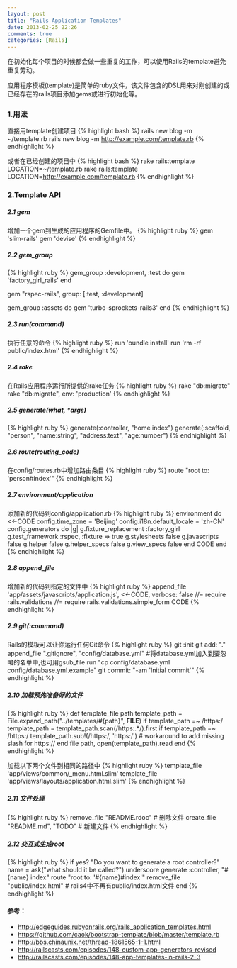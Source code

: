 ```yaml
---
layout: post
title: "Rails Application Templates"
date: 2013-02-25 22:26
comments: true
categories: [Rails]
---
```


在初始化每个项目的时候都会做一些重复的工作，可以使用Rails的template避免重复劳动。

应用程序模板(template)是简单的ruby文件，该文件包含的DSL用来对刚创建的或已经存在的rails项目添加gems或进行初始化等。
<!-- more -->

### 1.用法
直接用template创建项目
{% highlight bash %}
rails new blog -m ~/template.rb
rails new blog -m http://example.com/template.rb
{% endhighlight %}

或者在已经创建的项目中
{% highlight bash %}
rake rails:template LOCATION=~/template.rb
rake rails:template LOCATION=http://example.com/template.rb
{% endhighlight %}

### 2.Template API
##### 2.1 gem
增加一个gem到生成的应用程序的Gemfile中。
{% highlight ruby %}
gem 'slim-rails'
gem 'devise'
{% endhighlight %}

##### 2.2 gem_group
{% highlight ruby %}
gem_group :development, :test do
  gem 'factory_girl_rails'
end

gem "rspec-rails", group: [:test, :development]

gem_group :assets do
  gem 'turbo-sprockets-rails3'
end
{% endhighlight %}

##### 2.3 run(command)
执行任意的命令
{% highlight ruby %}
run 'bundle install'
run 'rm -rf public/index.html'
{% endhighlight %}

##### 2.4 rake
在Rails应用程序运行所提供的rake任务
{% highlight ruby %}
rake "db:migrate"
rake "db:migrate", env: 'production'
{% endhighlight %}

##### 2.5 generate(what, *args)
{% highlight ruby %}
generate(:controller, "home index")
generate(:scaffold, "person", "name:string", "address:text", "age:number")
{% endhighlight %}

##### 2.6 route(routing_code)
在config/routes.rb中增加路由条目
{% highlight ruby %}
route "root to: 'person#index'"
{% endhighlight %}

##### 2.7 environment/application
添加新的代码到config/application.rb
{% highlight ruby %}
environment do
<<-CODE
config.time_zone = 'Beijing'
    config.i18n.default_locale = 'zh-CN'
    config.generators do |g|
      g.fixture_replacement :factory_girl
      g.test_framework :rspec, :fixture => true
      g.stylesheets false
      g.javascripts false
      g.helper false
      g.helper_specs false
      g.view_specs false
    end
CODE
end
{% endhighlight %}

##### 2.8 append_file
增加新的代码到指定的文件中
{% highlight ruby %}
append_file 'app/assets/javascripts/application.js', <<-CODE, verbose: false
//= require rails.validations
//= require rails.validations.simple_form
CODE
{% endhighlight %}

##### 2.9 git(:command)
Rails的模板可以让你运行任何Git命令
{% highlight ruby %}
git :init
git add: "."
append_file ".gitignore", "config/database.yml"    #将database.yml加入到要忽略的名单中,也可用gsub_file
run "cp config/database.yml config/database.yml.example"
git commit: "-am 'Initial commit'"
{% endhighlight %}

##### 2.10 加载预先准备好的文件
{% highlight ruby %}
def template_file path
  template_path = File.expand_path("../templates/#{path}", __FILE__)
  if template_path =~ /https:/
    template_path = template_path.scan(/https:.*/).first if template_path =~ /https:/
    template_path.sub!(/https:/, 'https:/') # workaround to add missing slash for https:// 
  end
  file path, open(template_path).read
end
{% endhighlight %}

加载以下两个文件到相同的路径中
{% highlight ruby %}
template_file 'app/views/common/_menu.html.slim'
template_file 'app/views/layouts/application.html.slim'
{% endhighlight %}

##### 2.11 文件处理
{% highlight ruby %}
remove_file "README.rdoc"           # 删除文件
create_file "README.md", "TODO"     # 新建文件
{% endhighlight %}

##### 2.12 交互式生成root
{% highlight ruby %}
if yes? "Do you want to generate a root controller?"
  name = ask("what should it be called?").underscore
  generate :controller, "#{name} index"
  route "root to: '#{name}#index'"
  remove_file "public/index.html"      # rails4中不再有public/index.html文件
end
{% endhighlight %}

#### 参考：
* http://edgeguides.rubyonrails.org/rails_application_templates.html
* https://github.com/caok/bootstrap-template/blob/master/template.rb
* http://bbs.chinaunix.net/thread-1861565-1-1.html
* http://railscasts.com/episodes/148-custom-app-generators-revised
* http://railscasts.com/episodes/148-app-templates-in-rails-2-3
